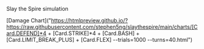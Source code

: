 Slay the Spire simulation

[Damage Chart]("https://htmlpreview.github.io/?https://raw.githubusercontent.com/stephen5ng/slaythespire/main/charts/[Card.DEFEND]*4 + [Card.STRIKE]*4 + [Card.BASH] + [Card.LIMIT_BREAK_PLUS] + [Card.FLEX] --trials=1000 --turns=40.html") 

